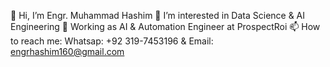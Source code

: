 👋 Hi, I’m Engr. Muhammad Hashim
👀 I’m interested in Data Science & AI Engineering
🌱 Working as AI & Automation Engineer at ProspectRoi
📫 How to reach me: Whatsap: +92 319-7453196 & Email: engrhashim160@gmail.com
